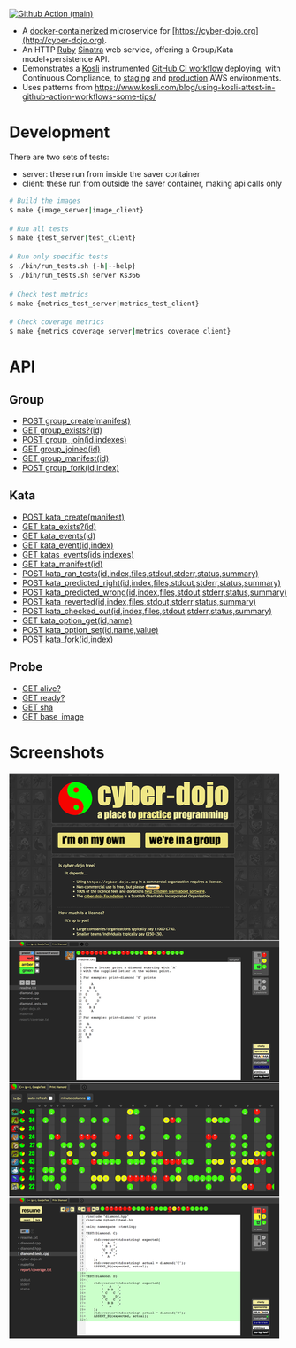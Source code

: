 [![Github Action (main)](https://github.com/cyber-dojo/saver/actions/workflows/commit_trigger.yml/badge.svg?branch=main)](https://github.com/cyber-dojo/saver/actions)

- A [docker-containerized](https://hub.docker.com/r/cyberdojo/saver/tags) microservice for [https://cyber-dojo.org](http://cyber-dojo.org).
- An HTTP [Ruby](https://www.ruby-lang.org) [Sinatra](http://sinatrarb.com/) web service, offering a Group/Kata model+persistence API.
- Demonstrates a [Kosli](https://www.kosli.com/) instrumented [GitHub CI workflow](https://app.kosli.com/cyber-dojo/flows/saver-ci/trails/) 
  deploying, with Continuous Compliance, to [staging](https://app.kosli.com/cyber-dojo/environments/aws-beta/snapshots/) and [production](https://app.kosli.com/cyber-dojo/environments/aws-prod/snapshots/) AWS environments.
- Uses patterns from https://www.kosli.com/blog/using-kosli-attest-in-github-action-workflows-some-tips/

# Development

There are two sets of tests:
- server: these run from inside the saver container
- client: these run from outside the saver container, making api calls only 

```bash
# Build the images
$ make {image_server|image_client}

# Run all tests
$ make {test_server|test_client}

# Run only specific tests
$ ./bin/run_tests.sh {-h|--help}
$ ./bin/run_tests.sh server Ks366

# Check test metrics
$ make {metrics_test_server|metrics_test_client}

# Check coverage metrics
$ make {metrics_coverage_server|metrics_coverage_client}
```

# API

## Group

* [POST group_create(manifest)](docs/api.md#post-group_createmanifest)
* [GET group_exists?(id)](docs/api.md#get-group_existsid)
* [POST group_join(id,indexes)](docs/api.md#post-group_joinidindexes)
* [GET group_joined(id)](docs/api.md#get-group_joinedid)
* [GET group_manifest(id)](docs/api.md#get-group_manifestid)
* [POST group_fork(id,index)](docs/api.md#post-group_forkidindex)

## Kata

* [POST kata_create(manifest)](docs/api.md#post-kata_createmanifest)
* [GET kata_exists?(id)](docs/api.md#get-kata_existsid)
* [GET kata_events(id)](docs/api.md#get-kata_eventsid)
* [GET kata_event(id,index)](docs/api.md#get-kata_eventidindex)
* [GET katas_events(ids,indexes)](docs/api.md#get-katas_eventsidsindexes)
* [GET kata_manifest(id)](docs/api.md#get-kata_manifestid)
* [POST kata_ran_tests(id,index,files,stdout,stderr,status,summary)](docs/api.md#post-kata_ran_testsidindexfilesstdoutstderrstatussummary)
* [POST kata_predicted_right(id,index,files,stdout,stderr,status,summary)](docs/api.md#post-kata_predicted_rightidindexfilesstdoutstderrstatussummary)
* [POST kata_predicted_wrong(id,index,files,stdout,stderr,status,summary)](docs/api.md#post-kata_predicted_wrongidindexfilesstdoutstderrstatussummary)
* [POST kata_reverted(id,index,files,stdout,stderr,status,summary)](docs/api.md#post-kata_revertedidindexfilesstdoutstderrstatussummary)
* [POST kata_checked_out(id,index,files,stdout,stderr,status,summary)](docs/api.md#post-kata_checked_outidindexfilesstdoutstderrstatussummary)
* [GET kata_option_get(id,name)](docs/api.md#get-kata_option_getidname)
* [POST kata_option_set(id,name,value)](docs/api.md#post-kata_option_setidnamevalue)
* [POST kata_fork(id,index)](docs/api.md#post-kata_forkidindex)


## Probe

- [GET alive?](docs/api.md#get-alive)  
- [GET ready?](docs/api.md#get-ready)
- [GET sha](docs/api.md#get-sha)
- [GET base_image](docs/api.md#get-base-image)

# Screenshots

![cyber-dojo.org home page](https://github.com/cyber-dojo/cyber-dojo/blob/master/shared/home_page_snapshot.png)
